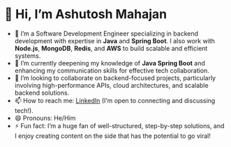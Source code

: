 # 👋 Hi, I’m Ashutosh Mahajan

- 👀 I’m a Software Development Engineer specializing in backend development with expertise in **Java** and **Spring Boot**. I also work with **Node.js**, **MongoDB**, **Redis**, and **AWS** to build scalable and efficient systems.
- 🌱 I’m currently deepening my knowledge of **Java Spring Boot** and enhancing my communication skills for effective tech collaboration.
- 💞️ I’m looking to collaborate on backend-focused projects, particularly involving high-performance APIs, cloud architectures, and scalable backend solutions.
- 📫 How to reach me: [LinkedIn](https://www.linkedin.com/in/ashutosh-mahajan/) (I’m open to connecting and discussing tech!).
- 😄 Pronouns: He/Him
- ⚡ Fun fact: I’m a huge fan of well-structured, step-by-step solutions, and I enjoy creating content on the side that has the potential to go viral!
